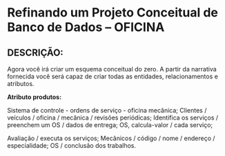 # Refinando um Projeto Conceitual de Banco de Dados – OFICINA


## DESCRIÇÃO:

Agora você irá criar um esquema conceitual do zero. A partir da narrativa fornecida você será capaz de criar todas as entidades, relacionamentos e atributos.

**Atributo produtos:**

Sistema de controle - ordens de serviço - oficina mecânica;
Clientes / veículos / oficina / mecânica / revisões periódicas;
Identifica os serviços / preenchem um OS / dados de entrega;
OS, calcula-valor / cada serviço;

Avaliação / executa os serviços;
Mecânicos / código / nome / endereço / especialidade;
OS / conclusão dos trabalhos.
